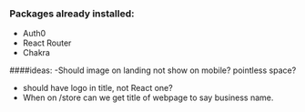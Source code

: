 ### Packages already installed:

- Auth0
- React Router
- Chakra

####ideas:
-Should image on landing not show on mobile? pointless space?
- should have logo in title, not React one?
- When on /store can we get title of webpage to say business name.

